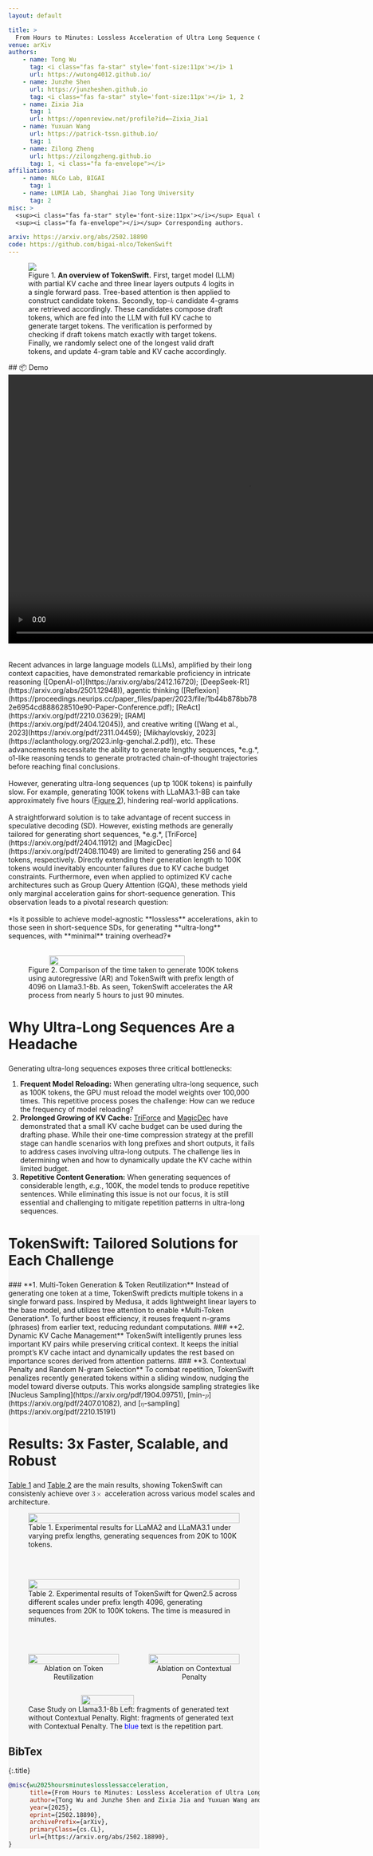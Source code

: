 ```yaml
---
layout: default

title: > 
  From Hours to Minutes: Lossless Acceleration of Ultra Long Sequence Generation up to 100K Tokens
venue: arXiv
authors:
    - name: Tong Wu
      tag: <i class="fas fa-star" style='font-size:11px'></i> 1
      url: https://wutong4012.github.io/
    - name: Junzhe Shen
      url: https://junzheshen.github.io
      tag: <i class="fas fa-star" style='font-size:11px'></i> 1, 2
    - name: Zixia Jia
      tag: 1
      url: https://openreview.net/profile?id=~Zixia_Jia1
    - name: Yuxuan Wang
      url: https://patrick-tssn.github.io/
      tag: 1
    - name: Zilong Zheng
      url: https://zilongzheng.github.io
      tag: 1, <i class="fa fa-envelope"></i>
affiliations:
    - name: NLCo Lab, BIGAI
      tag: 1
    - name: LUMIA Lab, Shanghai Jiao Tong University
      tag: 2
misc: > 
  <sup><i class="fas fa-star" style='font-size:11px'></i></sup> Equal Contribution.
  <sup><i class="fa fa-envelope"></i></sup> Corresponding authors.

arxiv: https://arxiv.org/abs/2502.18890
code: https://github.com/bigai-nlco/TokenSwift
---
```



<div class="container is-max-desktop">
<div class="hero-body">
<figure class="image" id="framework">
    <img src="{{ 'https://bigai-nlco.github.io/TokenSwift/assets/img/TokenSwift.png' | relative_url }}" />
    <figcaption><span class="dnerf">Figure 1.</span> <b>An overview of TokenSwift.</b> First, target model (LLM) with partial KV cache and three linear layers outputs 4 logits in a single forward pass. Tree-based attention is then applied to construct candidate tokens. Secondly, top-<math><mi>k</mi></math> candidate 4-grams are retrieved accordingly. These candidates compose draft tokens, which are fed into the LLM with full KV cache to generate target tokens. The verification is performed by checking if draft tokens match exactly with target tokens. Finally, we randomly select one of the longest valid draft tokens, and update 4-gram table and KV cache accordingly.</figcaption>
</figure>
</div>
</div>


<section class="section">
    <div class="container is-max-desktop" markdown="1"> 
## 📦 Demo
<div align="center">
<video width="960" height="540" controls>
    <source src="https://github.com/user-attachments/assets/5094fca7-0b12-470c-a7b6-456d254855d1" type="video/mp4">
    Your browser does not support the video tag.
</video>
</div>
<br/>
<br/>
Recent advances in large language models (LLMs), amplified by their long context capacities, have demonstrated remarkable proficiency in intricate reasoning ([OpenAI-o1](https://arxiv.org/abs/2412.16720); [DeepSeek-R1](https://arxiv.org/abs/2501.12948)), agentic thinking ([Reflexion](https://proceedings.neurips.cc/paper_files/paper/2023/file/1b44b878bb782e6954cd888628510e90-Paper-Conference.pdf); [ReAct](https://arxiv.org/pdf/2210.03629); [RAM](https://arxiv.org/pdf/2404.12045)), and creative writing ([Wang et al., 2023](https://arxiv.org/pdf/2311.04459); [Mikhaylovskiy, 2023](https://aclanthology.org/2023.inlg-genchal.2.pdf)), etc. These advancements necessitate the ability to generate lengthy sequences, *e.g.*, o1-like reasoning tends to generate protracted chain-of-thought trajectories before reaching final conclusions.
<br/>
<br/>
However, generating ultra-long sequences (up tp 100K tokens) is painfully slow. For example, generating 100K tokens with LLaMA3.1-8B can take approximately five hours (<a href="#speed">Figure 2</a>), hindering real-world applications.
<br/>
<br/>
A straightforward solution is to take advantage of recent success in speculative decoding (SD). However, existing methods are generally tailored for generating short sequences, *e.g.*, [TriForce](https://arxiv.org/pdf/2404.11912) and [MagicDec](https://arxiv.org/pdf/2408.11049) are limited to generating 256 and 64 tokens, respectively. Directly extending their generation length to 100K tokens would inevitably encounter failures due to KV cache budget constraints. Furthermore, even when applied to optimized KV cache architectures such as Group Query Attention (GQA), these methods yield only marginal acceleration gains for short-sequence generation. This observation leads to a pivotal research question:
<br/>
<br/>
*Is it possible to achieve model-agnostic **lossless** accelerations, akin to those seen in short-sequence SDs, for generating **ultra-long** sequences, with **minimal** training overhead?*
<br/>
<br/>
<figure class="image" style="display: flex; justify-content: center; align-items: center; flex-direction: column;" id="speed">
  <img src="{{ 'https://bigai-nlco.github.io/TokenSwift/assets/img/speed.png' | relative_url }}" style="width: 80%; max-width: 600px; height: auto"/>
  <figcaption><span class="dnerf">Figure 2.</span> Comparison of the time taken to generate 100K tokens using autoregressive (AR) and TokenSwift with prefix length of 4096 on Llama3.1-8b. As seen, TokenSwift accelerates the AR process from nearly 5 hours to just 90 minutes.</figcaption>
</figure>

<h2 style="font-size: 2em; font-weight: bold;">Why Ultra-Long Sequences Are a Headache</h2>
Generating ultra-long sequences exposes three critical bottlenecks:

1. **Frequent Model Reloading:** When generating  ultra-long sequence, such as 100K tokens, the GPU must reload the model weights over 100,000 times. This repetitive process poses the challenge: How can we reduce the frequency of model reloading?
2. **Prolonged Growing of KV Cache:** [TriForce](https://arxiv.org/pdf/2404.11912) and [MagicDec](https://arxiv.org/pdf/2408.11049) have demonstrated that a small KV cache budget can be used during the drafting phase. While their one-time compression strategy at the prefill stage can handle scenarios with long prefixes and short outputs, it fails to address cases involving ultra-long outputs. The challenge lies in determining when and how to dynamically update the KV cache within limited budget.
3. **Repetitive Content Generation:** When generating sequences of considerable length, *e.g.*, 100K, the model tends to produce repetitive sentences. While eliminating this issue is not our focus, it is still essential and challenging to mitigate repetition patterns in ultra-long sequences.

</div>
</section>

<section class="section" style="background-color:#efeff081" >
    <div class="container is-max-desktop" markdown="1">


<h2 style="font-size: 2em; font-weight: bold;"> TokenSwift: Tailored Solutions for Each Challenge </h2>
### **1. Multi-Token Generation & Token Reutilization**
Instead of generating one token at a time, TokenSwift predicts multiple tokens in a single forward pass. Inspired by Medusa, it adds lightweight linear layers to the base model, and utilizes tree attention to enable *Multi-Token Generation*. To further boost efficiency, it reuses frequent n-grams (phrases) from earlier text, reducing redundant computations.
### **2. Dynamic KV Cache Management**
TokenSwift intelligently prunes less important KV pairs while preserving critical context. It keeps the initial prompt’s KV cache intact and dynamically updates the rest based on importance scores derived from attention patterns.
### **3. Contextual Penalty and Random N-gram Selection**
To combat repetition, TokenSwift penalizes recently generated tokens within a sliding window, nudging the model toward diverse outputs. This works alongside sampling strategies like [Nucleus Sampling](https://arxiv.org/pdf/1904.09751), [min-<math><mi>p</mi></math>](https://arxiv.org/pdf/2407.01082), and [<math xmlns="http://www.w3.org/1998/Math/MathML"><mi>η</mi></math>-sampling](https://arxiv.org/pdf/2210.15191)

<h2 style="font-size: 2em; font-weight: bold;"> Results: 3x Faster, Scalable, and Robust</h2>
<a href="#table1">Table 1</a> and <a href="#table2">Table 2</a> are the main results, showing TokenSwift can consistenly achieve over <math xmlns="http://www.w3.org/1998/Math/MathML"><mn>3</mn>  <mo>×</mo></math> acceleration across various model scales and architecture.
<figure class="image" style="display: flex; justify-content: center; align-items: center; flex-direction: column;" id="table1">
  <img src="{{ 'https://bigai-nlco.github.io/TokenSwift/assets/img/table1.png' | relative_url }}" style="width: 100%; max-width: 1000px; height: auto"/>
  <figcaption><span class="dnerf">Table 1.</span> Experimental results for LLaMA2 and LLaMA3.1 under varying prefix lengths, generating sequences from 20K to 100K tokens.</figcaption>
</figure>
<br/>
<br/>
<figure class="image" style="display: flex; justify-content: center; align-items: center; flex-direction: column;" id="table2">
  <img src="{{ 'https://bigai-nlco.github.io/TokenSwift/assets/img/table2.png' | relative_url }}" style="width: 100%; max-width: 1000px; height: auto"/>
  <figcaption><span class="dnerf">Table 2.</span> Experimental results of TokenSwift for Qwen2.5 across different scales under prefix length 4096, generating sequences from 20K to 100K tokens. The time is measured in minutes. </figcaption>
</figure>
<br/>
<br/>

<div style="display: flex; justify-content: center; align-items: flex-start;">
  <figure class="image" style="display: flex; flex-direction: column; margin-right: 20px; text-align: center">
    <img src="{{ 'https://bigai-nlco.github.io/TokenSwift/assets/img/abl_ngram.png' | relative_url }}" style="width: 100%; max-width: 1000px; height: auto"/>
    <figcaption>Ablation on Token Reutilization </figcaption>
  </figure>
  <figure class="image" style="display: flex; flex-direction: column; text-align: center">
    <img src="{{ 'https://bigai-nlco.github.io/TokenSwift/assets/img/abl_penalty.png' | relative_url }}" style="width: 100%; max-width: 1000px; height: auto"/>
    <figcaption>Ablation on Contextual Penalty </figcaption>
  </figure>
</div>


<figure class="image" style="display: flex; justify-content: center; align-items: center; flex-direction: column;" id="case">
  <img src="{{ 'https://bigai-nlco.github.io/TokenSwift/assets/img/case.png' | relative_url }}" style="width: 50%; max-width: 1000px; height: auto"/>
  <figcaption><span class="dnerf">Case Study on Llama3.1-8b</span> Left: fragments of generated text without Contextual Penalty. Right: fragments of generated text with Contextual Penalty. The <span style="color: blue">blue</span> text is the repetition part. </figcaption>
</figure>

## BibTex
{:.title}

```bibtex
@misc{wu2025hoursminuteslosslessacceleration,
      title={From Hours to Minutes: Lossless Acceleration of Ultra Long Sequence Generation up to 100K Tokens}, 
      author={Tong Wu and Junzhe Shen and Zixia Jia and Yuxuan Wang and Zilong Zheng},
      year={2025},
      eprint={2502.18890},
      archivePrefix={arXiv},
      primaryClass={cs.CL},
      url={https://arxiv.org/abs/2502.18890}, 
}
```

</div>
</section>
